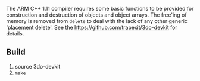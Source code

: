 The ARM C++ 1.11 compiler requires some basic functions to be provided for
construction and destruction of objects and object arrays. The free'ing
of memory is removed from `delete` to deal with the lack of any other generic
'placement delete'. See the https://github.com/trapexit/3do-devkit for details.


## Build

1. source 3do-devkit
2. `make`
